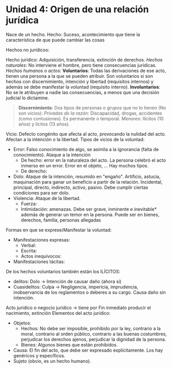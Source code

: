 
# Unidad 4: Origen de una relación jurídica
Nace de un hecho.
Hecho: Suceso, acontecimiento que tiene la característica de que puede cambiar las cosas

Hechos no jurídicos:

Hecho jurídico: Adquisición, transferencia, extinción de derechos.
	_Hechos naturales:_ No interviene el hombre, pero tiene consecuencias jurídicas.
	_Hechos humanos o actos:_
		**Voluntarios**: Todas las derivaciones de ese acto, tienen una persona a la que se pueden atribuir. Son voluntarios si son hechos con discernimiento, intención y libertad (requisitos internos) y además se debe manifestar la voluntad (requisito interno).
		**Involuntarios**: No se le atribuyen a nadie las consecuencias, a menos que una decisión judicial lo dictamine.

> **Discernimiento**: Dos tipos de personas o grupos que no lo tienen (No son vicios):
> _Privadas de la razón_: Discapacidad, drogas, accidentes (como contusiones). Es permanente o temporal.
> _Menores_: Ilícitos (10 años) y lícitos (13 años).

Vicio: Defecto congénito que afecta al acto, provocando la nulidad del acto. Afectan a la intención o la libertad.
Tipos de vicios de la voluntad: 
- Error: Falso conocimiento de algo, se asimila a la ignorancia (falta de conocimiento). Ataque a la intención
	- De hecho: error en la naturaleza del acto. La persona celebró el acto inmerso en un error. Error en el objeto, ... Hay muchos tipos.
	- De derecho: 
- Dolo: Ataque de la intención, resumido en "engaño". Artificio, astucia, maquinación para ganar un beneficio a partir de la relación. Incidental, principal, directo, indirecto, activo, pasivo. Debe cumplir ciertas condiciones para ser dolo.
- Violencia: Ataque de la libertad. 
	- Fuerza: 
	- Intimidación: amenazas. Debe ser grave, inminente e inevitable* además de generar un temor en la persona. Puede ser en bienes, derechos, familia, personas allegadas

Formas en que se exprese/Manifestar la voluntad:
- Manifestaciones expresas: 
	- Verbal:
	- Escrita:
	- Actos inequívocos:
- Manifestaciones tácitas:

De los hechos voluntarios también están los ILÍCITOS:
- delitos: Dolo -> Intención de causar daño (ahora si)
- Cuasidelitos: Culpa -> Negligencia, impericia, imprudencia, inobservancia de los reglamentos o deberes a su cargo. Causa daño sin intención.


Acto jurídico o negocio jurídico -> tiene por Fin inmediato producir el nacimiento, extinción
Elementos del acto jurídico:
- Objetos: 
	- Hechos: No debe ser imposible, prohibido por la ley, contrario a la moral, contrario al orden público, contrario a las buenas costumbres, perjudicar los derechos ajenos, perjudicar la dignidad de la persona.
	- Bienes: Algunos bienes que están prohibidos.
- Causa: El fin del acto, que debe ser expresado explícitamente. Los hay genéricos y específicos.
- Sujeto (obvio, es un hecho humano).
